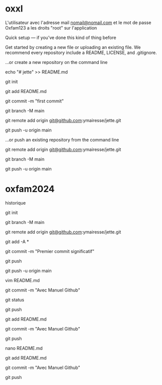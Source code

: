 # oxxl

L'utilisateur avec l'adresse mail nomail@nomail.com et le mot de passe Oxfam123 
a les droits "root" sur l'application

Quick setup — if you’ve done this kind of thing before

Get started by creating a new file or uploading an existing file. We recommend every repository include a README, LICENSE, and .gitignore. 

…or create a new repository on the command line

echo "# jette" >> README.md

git init

git add README.md

git commit -m "first commit"

git branch -M main

git remote add origin git@github.com:ymairesse/jette.git

git push -u origin main


…or push an existing repository from the command line

git remote add origin git@github.com:ymairesse/jette.git

git branch -M main

git push -u origin main


# oxfam2024


historique

git init

git branch -M main

git remote add origin git@github.com:ymairesse/jette.git

git add -A *

git commit -m "Premier commit significatif"

git push

git push -u origin main

vim README.md

git commit -m "Avec Manuel Github"

git status

git push

git add README.md

git commit -m "Avec Manuel Github"

git push

nano README.md

git add README.md

git commit -m "Avec Manuel Github"

git push

